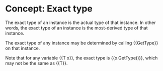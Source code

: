 # Concept: Exact type

The exact type of an instance is the actual type of that instance. In other words, the exact type of an instance is the most-derived type of that instance.

The exact type of any instance may be determined by calling {{GetType}} on that instance.

Note that for any variable {{T x}}, the exact type is {{x.GetType()}}, which may not be the same as {{T}}.